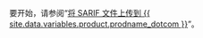 要开始，请参阅“[将 SARIF 文件上传到 {{ site.data.variables.product.prodname_dotcom }}](/github/finding-security-vulnerabilities-and-errors-in-your-code/uploading-a-sarif-file-to-github)”。
